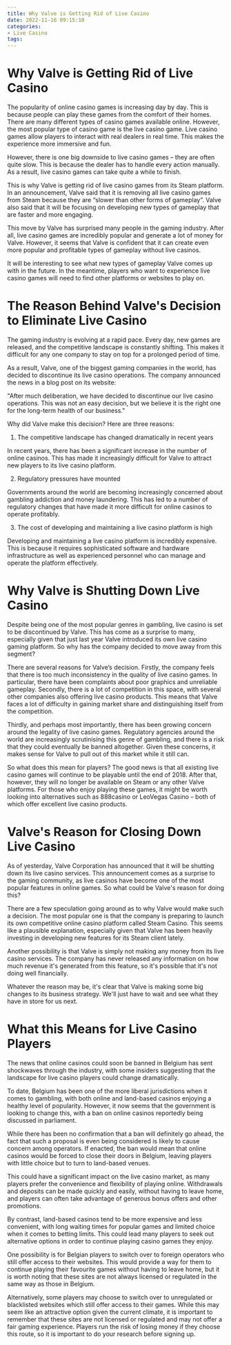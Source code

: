 ```yaml
---
title: Why Valve is Getting Rid of Live Casino
date: 2022-11-16 09:15:10
categories:
- Live Casino
tags:
---
```



#  Why Valve is Getting Rid of Live Casino

The popularity of online casino games is increasing day by day. This is because people can play these games from the comfort of their homes. There are many different types of casino games available online. However, the most popular type of casino game is the live casino game. Live casino games allow players to interact with real dealers in real time. This makes the experience more immersive and fun.

However, there is one big downside to live casino games – they are often quite slow. This is because the dealer has to handle every action manually. As a result, live casino games can take quite a while to finish.

This is why Valve is getting rid of live casino games from its Steam platform. In an announcement, Valve said that it is removing all live casino games from Steam because they are “slower than other forms of gameplay”. Valve also said that it will be focusing on developing new types of gameplay that are faster and more engaging.

This move by Valve has surprised many people in the gaming industry. After all, live casino games are incredibly popular and generate a lot of money for Valve. However, it seems that Valve is confident that it can create even more popular and profitable types of gameplay without live casinos.

It will be interesting to see what new types of gameplay Valve comes up with in the future. In the meantime, players who want to experience live casino games will need to find other platforms or websites to play on.

#  The Reason Behind Valve's Decision to Eliminate Live Casino 

The gaming industry is evolving at a rapid pace. Every day, new games are released, and the competitive landscape is constantly shifting. This makes it difficult for any one company to stay on top for a prolonged period of time.

As a result, Valve, one of the biggest gaming companies in the world, has decided to discontinue its live casino operations. The company announced the news in a blog post on its website:

"After much deliberation, we have decided to discontinue our live casino operations. This was not an easy decision, but we believe it is the right one for the long-term health of our business."

Why did Valve make this decision? Here are three reasons:

1. The competitive landscape has changed dramatically in recent years

In recent years, there has been a significant increase in the number of online casinos. This has made it increasingly difficult for Valve to attract new players to its live casino platform.

2. Regulatory pressures have mounted

Governments around the world are becoming increasingly concerned about gambling addiction and money laundering. This has led to a number of regulatory changes that have made it more difficult for online casinos to operate profitably.

3. The cost of developing and maintaining a live casino platform is high

Developing and maintaining a live casino platform is incredibly expensive. This is because it requires sophisticated software and hardware infrastructure as well as experienced personnel who can manage and operate the platform effectively.

#  Why Valve is Shutting Down Live Casino 

Despite being one of the most popular genres in gambling, live casino is set to be discontinued by Valve. This has come as a surprise to many, especially given that just last year Valve introduced its own live casino gaming platform. So why has the company decided to move away from this segment?

There are several reasons for Valve’s decision. Firstly, the company feels that there is too much inconsistency in the quality of live casino games. In particular, there have been complaints about poor graphics and unreliable gameplay. Secondly, there is a lot of competition in this space, with several other companies also offering live casino products. This means that Valve faces a lot of difficulty in gaining market share and distinguishing itself from the competition.

Thirdly, and perhaps most importantly, there has been growing concern around the legality of live casino games. Regulatory agencies around the world are increasingly scrutinising this genre of gambling, and there is a risk that they could eventually be banned altogether. Given these concerns, it makes sense for Valve to pull out of this market while it still can.

So what does this mean for players? The good news is that all existing live casino games will continue to be playable until the end of 2018. After that, however, they will no longer be available on Steam or any other Valve platforms. For those who enjoy playing these games, it might be worth looking into alternatives such as 888casino or LeoVegas Casino – both of which offer excellent live casino products.

#  Valve's Reason for Closing Down Live Casino 

As of yesterday, Valve Corporation has announced that it will be shutting down its live casino services. This announcement comes as a surprise to the gaming community, as live casinos have become one of the most popular features in online games. So what could be Valve's reason for doing this?

There are a few speculation going around as to why Valve would make such a decision. The most popular one is that the company is preparing to launch its own competitive online casino platform called Steam Casino. This seems like a plausible explanation, especially given that Valve has been heavily investing in developing new features for its Steam client lately.

Another possibility is that Valve is simply not making any money from its live casino services. The company has never released any information on how much revenue it's generated from this feature, so it's possible that it's not doing well financially.

Whatever the reason may be, it's clear that Valve is making some big changes to its business strategy. We'll just have to wait and see what they have in store for us next.

#  What this Means for Live Casino Players

The news that online casinos could soon be banned in Belgium has sent shockwaves through the industry, with some insiders suggesting that the landscape for live casino players could change dramatically.

To date, Belgium has been one of the more liberal jurisdictions when it comes to gambling, with both online and land-based casinos enjoying a healthy level of popularity. However, it now seems that the government is looking to change this, with a ban on online casinos reportedly being discussed in parliament.

While there has been no confirmation that a ban will definitely go ahead, the fact that such a proposal is even being considered is likely to cause concern among operators. If enacted, the ban would mean that online casinos would be forced to close their doors in Belgium, leaving players with little choice but to turn to land-based venues.

This could have a significant impact on the live casino market, as many players prefer the convenience and flexibility of playing online. Withdrawals and deposits can be made quickly and easily, without having to leave home, and players can often take advantage of generous bonus offers and other promotions.

By contrast, land-based casinos tend to be more expensive and less convenient, with long waiting times for popular games and limited choice when it comes to betting limits. This could lead many players to seek out alternative options in order to continue playing casino games they enjoy.

One possibility is for Belgian players to switch over to foreign operators who still offer access to their websites. This would provide a way for them to continue playing their favourite games without having to leave home, but it is worth noting that these sites are not always licensed or regulated in the same way as those in Belgium.

Alternatively, some players may choose to switch over to unregulated or blacklisted websites which still offer access to their games. While this may seem like an attractive option given the current climate, it is important to remember that these sites are not licensed or regulated and may not offer a fair gaming experience. Players run the risk of losing money if they choose this route, so it is important to do your research before signing up.